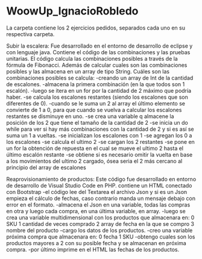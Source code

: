 # WoowUp_IgnacioRobledo

La carpeta contiene los 2 ejercicios pedidos, separados cada uno en su respectiva carpeta.

  Subir la escalera:
    Fue desarrollado en el entorno de desarrollo de eclipse y con lenguaje java.
    Contiene el código de las combinaciones y las pruebas unitarias.
    El código calcula las combinaciones posibles a través de la fórmula de Fibonacci.
    Además de calcular cuales son las combinaciones posibles y las almacena en un array de tipo String.
      Cuáles son las combinaciones posibles se calcula:
      -creando un array de Int de la cantidad de escalones.
      -almacena la primera combinación (en la que todos son 1 escalón).
      -luego se itera en un for por la cantidad de 2 máximo que podría haber.
      -se calcula los escalones restantes (siendo los escalones que son diferentes de 0).
      -cuando se le suma un 2 al array el último elemento se convierte de 1 a 0, para que cuando se vuelva a calcular los escalones restantes se disminuye en uno.
			-se crea una variable q almacene la posición de los 2 que tiene el tamaño de la cantidad de 2
      -se inicia un do while para ver si hay más combinaciones con la cantidad de 2 y si es así se suma un 1 a vueltas.
      -se inicializan los escalones con 1
      -se agregan los 0 a los escalones
      -se calcula el ultimo 2
      -se cargan los 2 restantes
      -se pone en un for la obtención de repuesta en el cual se mueve el ultimo 2 hasta el último escalón restante
      -se obtiene si es necesario omitir la vuelta en base a los movimientos del ultimo 2 cargado, ósea seria el 2 más cercano al principio del array de escalones
     
  Reaprovisionamiento de productos:
    Este código fue desarrollado en entorno de desarrollo de Visual Studio Code en PHP.
    contiene un HTML conectado con Bootstrap
    -el código lee del Textarea el archivo Json y si es un Json empieza el cálculo de fechas, caso contrario manda un mensaje debajo con error en el formato.
    -almacena el Json en una variable, todas las compras en otra y luego cada compra, en una última variable, en array.
    -luego se crea una variable multidimensional con los productos que almacenara en:
          0     SKU
          1     cantidad de veces comprado
          2     array de fecha en la que se compro
          3     nombre del producto
    -cargo los datos de los productos.
    -creo una variable próxima compra que almacenara en:
          0     fecha
          1     SKU
    -obtengo cuales son los productos mayores a 2 con su posible fecha y se almacenan en próxima compra.
    -por último imprime en el HTML las fechas de los productos.
